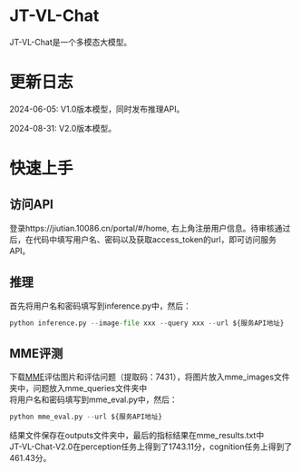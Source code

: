 # JT-VL-Chat
JT-VL-Chat是一个多模态大模型。
# 更新日志
2024-06-05: V1.0版本模型，同时发布推理API。  

2024-08-31: V2.0版本模型。
# 快速上手
## 访问API  
登录https://jiutian.10086.cn/portal/#/home, 右上角注册用户信息。待审核通过后，在代码中填写用户名、密码以及获取access_token的url，即可访问服务API。  

## 推理   
首先将用户名和密码填写到inference.py中，然后：  
```python
python inference.py --image-file xxx --query xxx --url ${服务API地址}
```
## MME评测
下载[MME](https://pan.baidu.com/s/1wb0fkmNN_xI1OYvJzuseEA)评估图片和评估问题（提取码：7431），将图片放入mme_images文件夹中，问题放入mme_queries文件夹中  
将用户名和密码填写到mme_eval.py中，然后：  
```python
python mme_eval.py --url ${服务API地址}
```
结果文件保存在outputs文件夹中，最后的指标结果在mme_results.txt中  
JT-VL-Chat-V2.0在perception任务上得到了1743.11分，cognition任务上得到了461.43分。

